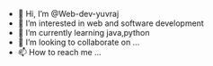 - 👋 Hi, I’m @Web-dev-yuvraj
- 👀 I’m interested in web and software development
- 🌱 I’m currently learning java,python
- 💞️ I’m looking to collaborate on ...
- 📫 How to reach me ...

<!---
Web-dev-yuvraj/Web-dev-yuvraj is a ✨ special ✨ repository because its `README.md` (this file) appears on your GitHub profile.
You can click the Preview link to take a look at your changes.
--->
